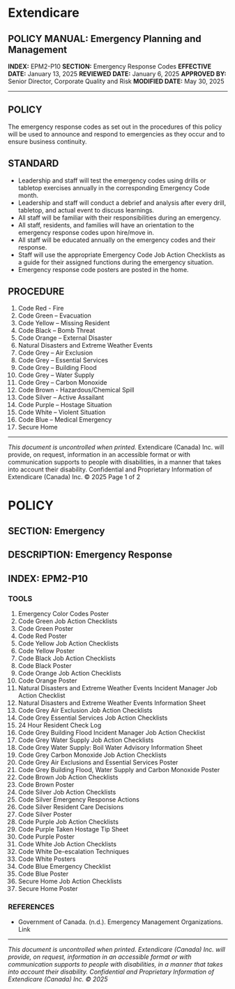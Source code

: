 # Extendicare

## POLICY MANUAL: Emergency Planning and Management
**INDEX:** EPM2-P10
**SECTION:** Emergency Response Codes
**EFFECTIVE DATE:** January 13, 2025
**REVIEWED DATE:** January 6, 2025
**APPROVED BY:** Senior Director, Corporate Quality and Risk
**MODIFIED DATE:** May 30, 2025

----

## POLICY
The emergency response codes as set out in the procedures of this policy will be used to announce and respond to emergencies as they occur and to ensure business continuity.

## STANDARD
- Leadership and staff will test the emergency codes using drills or tabletop exercises annually in the corresponding Emergency Code month.
- Leadership and staff will conduct a debrief and analysis after every drill, tabletop, and actual event to discuss learnings.
- All staff will be familiar with their responsibilities during an emergency.
- All staff, residents, and families will have an orientation to the emergency response codes upon hire/move in.
- All staff will be educated annually on the emergency codes and their response.
- Staff will use the appropriate Emergency Code Job Action Checklists as a guide for their assigned functions during the emergency situation.
- Emergency response code posters are posted in the home.

## PROCEDURE
1. Code Red - Fire
2. Code Green – Evacuation
3. Code Yellow – Missing Resident
4. Code Black – Bomb Threat
5. Code Orange – External Disaster
6. Natural Disasters and Extreme Weather Events
7. Code Grey – Air Exclusion
8. Code Grey – Essential Services
9. Code Grey – Building Flood
10. Code Grey – Water Supply
11. Code Grey – Carbon Monoxide
12. Code Brown - Hazardous/Chemical Spill
13. Code Silver – Active Assailant
14. Code Purple – Hostage Situation
15. Code White – Violent Situation
16. Code Blue – Medical Emergency
17. Secure Home

----

*This document is uncontrolled when printed.*
Extendicare (Canada) Inc. will provide, on request, information in an accessible format or with communication supports to people with disabilities, in a manner that takes into account their disability. Confidential and Proprietary Information of Extendicare (Canada) Inc. © 2025
Page 1 of 2

# POLICY

## SECTION: Emergency
## DESCRIPTION: Emergency Response
## INDEX: EPM2-P10

### TOOLS
1. Emergency Color Codes Poster
2. Code Green Job Action Checklists
3. Code Green Poster
4. Code Red Poster
5. Code Yellow Job Action Checklists
6. Code Yellow Poster
7. Code Black Job Action Checklists
8. Code Black Poster
9. Code Orange Job Action Checklists
10. Code Orange Poster
11. Natural Disasters and Extreme Weather Events Incident Manager Job Action Checklist
12. Natural Disasters and Extreme Weather Events Information Sheet
13. Code Grey Air Exclusion Job Action Checklists
14. Code Grey Essential Services Job Action Checklists
15. 24 Hour Resident Check Log
16. Code Grey Building Flood Incident Manager Job Action Checklist
17. Code Grey Water Supply Job Action Checklists
18. Code Grey Water Supply: Boil Water Advisory Information Sheet
19. Code Grey Carbon Monoxide Job Action Checklists
20. Code Grey Air Exclusions and Essential Services Poster
21. Code Grey Building Flood, Water Supply and Carbon Monoxide Poster
22. Code Brown Job Action Checklists
23. Code Brown Poster
24. Code Silver Job Action Checklists
25. Code Silver Emergency Response Actions
26. Code Silver Resident Care Decisions
27. Code Silver Poster
28. Code Purple Job Action Checklists
29. Code Purple Taken Hostage Tip Sheet
30. Code Purple Poster
31. Code White Job Action Checklists
32. Code White De-escalation Techniques
33. Code White Posters
34. Code Blue Emergency Checklist
35. Code Blue Poster
36. Secure Home Job Action Checklists
37. Secure Home Poster

### REFERENCES
- Government of Canada. (n.d.). Emergency Management Organizations. Link

----

*This document is uncontrolled when printed. Extendicare (Canada) Inc. will provide, on request, information in an accessible format or with communication supports to people with disabilities, in a manner that takes into account their disability. Confidential and Proprietary Information of Extendicare (Canada) Inc. © 2025*